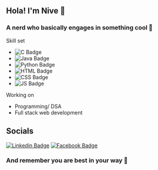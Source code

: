 ## Hola! I'm Nive 🤞
### A nerd who basically engages in something cool 🦾

Skill set
* ![C Badge](https://img.shields.io/badge/C-00599C?style=for-the-badge&logo=c&logoColor=white)
* ![Java Badge](https://img.shields.io/badge/Java-ED8B00?style=for-the-badge&logo=java&logoColor=white)
* ![Python Badge](https://img.shields.io/badge/Python-3776AB?style=for-the-badge&logo=python&logoColor=white)
* ![HTML Badge](https://img.shields.io/badge/HTML5-E34F26?style=for-the-badge&logo=html5&logoColor=white)
* ![CSS Badge](https://img.shields.io/badge/CSS3-1572B6?style=for-the-badge&logo=css3&logoColor=white)
* ![JS Badge](https://img.shields.io/badge/JavaScript-F7DF1E?style=for-the-badge&logo=javascript&logoColor=black)

Working on
* Programming/ DSA
* Full stack web development

## Socials
[![Linkedin Badge](https://img.shields.io/badge/LinkedIn-0077B5?style=for-the-badge&logo=linkedin&logoColor=white)](https://www.linkedin.com/in/nivedha-vijayakumar-5185b1224/)
[![Facebook Badge](https://img.shields.io/badge/Facebook-1877F2?style=for-the-badge&logo=facebook&logoColor=white)](https://www.facebook.com/profile.php?id=100074261173701)

### And remember you are best in your way 🌈




